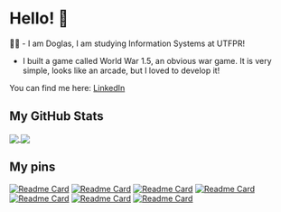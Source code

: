 # Hello! 👋

👨‍🎓 - I am Doglas, I am studying Information Systems at UTFPR!

<!--* I know the basics of various languages, like Python, JavaScript, C, Go, C#, but my main goal is to learn about AI.

* But I like BackEnd development a lot!-->

* I built a game called World War 1.5, an obvious war game. It is very simple, looks like an arcade,
but I loved to develop it!

You can find me here: <a href="https://www.linkedin.com/in/doglas-rocha/" target="_blank">LinkedIn</a>

## My GitHub Stats

<a href="https://github.com/DoglasRocha">
  <img align="center" src="https://github-readme-stats.vercel.app/api?username=DoglasRocha&show_icons=true&theme=dark">
</a>
<a href="https://github.com/DoglasRocha">
  <img align="center" src="https://github-readme-stats.vercel.app/api/top-langs/?username=DoglasRocha&theme=dark&hide=Jupyter%20Notebook&langs_count=8&layout=compact">
</a>
  
## My pins

[![Readme Card](https://github-readme-stats.vercel.app/api/pin/?username=DoglasRocha&repo=WW_1.5_game&theme=dark)](https://github.com/DoglasRocha/WW_1.5_game)
[![Readme Card](https://github-readme-stats.vercel.app/api/pin/?username=DoglasRocha&repo=CC50&theme=dark)](https://github.com/DoglasRocha/CC50)
[![Readme Card](https://github-readme-stats.vercel.app/api/pin/?username=DoglasRocha&repo=turitiba&theme=dark)](https://github.com/DoglasRocha/turitiba)
[![Readme Card](https://github-readme-stats.vercel.app/api/pin/?username=DoglasRocha&repo=indicadores-dominancia-f1&theme=dark)](https://github.com/DoglasRocha/indicadores-dominancia-f1)
[![Readme Card](https://github-readme-stats.vercel.app/api/pin/?username=DoglasRocha&repo=fundamentos-de-programacao-UTFPR&theme=dark)](https://github.com/DoglasRocha/fundamentos-de-programacao-UTFPR)
[![Readme Card](https://github-readme-stats.vercel.app/api/pin/?username=DoglasRocha&repo=estruturas-de-dados-I&theme=dark)](https://github.com/DoglasRocha/estruturas-de-dados-I)
[![Readme Card](https://github-readme-stats.vercel.app/api/pin/?username=DoglasRocha&repo=tec-prog-trabalhos&theme=dark)](https://github.com/DoglasRocha/tec-prog-trabalhos)

<!--
**DoglasRocha/DoglasRocha** is a ✨ _special_ ✨ repository because its `README.md` (this file) appears on your GitHub profile.

Here are some ideas to get you started:

- 🔭 I’m currently working on ...
- 🌱 I’m currently learning ...
- 👯 I’m looking to collaborate on ...
- 🤔 I’m looking for help with ...
- 💬 Ask me about ...
- 📫 How to reach me: ...
- 😄 Pronouns: ...
- ⚡ Fun fact: ...
-->
